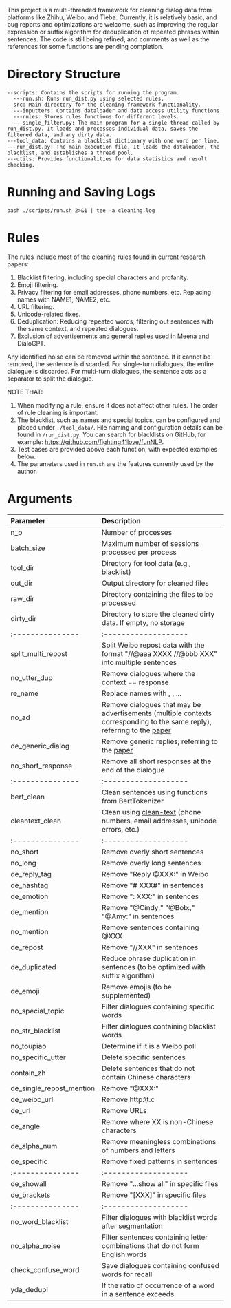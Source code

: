 This project is a multi-threaded framework for cleaning dialog data from platforms like Zhihu, Weibo, and Tieba. Currently, it is relatively basic, and bug reports and optimizations are welcome, such as improving the regular expression or suffix algorithm for deduplication of repeated phrases within sentences. The code is still being refined, and comments as well as the references for some functions are pending completion.

# Directory Structure
    
    --scripts: Contains the scripts for running the program.
      ---run.sh: Runs run_dist.py using selected rules.
    --src: Main directory for the cleaning framework functionality.
      ---inputters: Contains dataloader and data access utility functions.
      ---rules: Stores rules functions for different levels.
      ---single_filter.py: The main program for a single thread called by run_dist.py. It loads and processes individual data, saves the filtered data, and any dirty data.
    ---tool_data: Contains a blacklist dictionary with one word per line.
    ---run_dist.py: The main execution file. It loads the dataloader, the blacklist, and establishes a thread pool.
    ---utils: Provides functionalities for data statistics and result checking.
      
# Running and Saving Logs

    bash ./scripts/run.sh 2>&1 | tee -a cleaning.log

# Rules
The rules include most of the cleaning rules found in current research papers:

1. Blacklist filtering, including special characters and profanity.
2. Emoji filtering.
3. Privacy filtering for email addresses, phone numbers, etc. Replacing names with NAME1, NAME2, etc.
4. URL filtering.
5. Unicode-related fixes.
6. Deduplication: Reducing repeated words, filtering out sentences with the same context, and repeated dialogues.
7. Exclusion of advertisements and general replies used in Meena and DialoGPT.

Any identified noise can be removed within the sentence. If it cannot be removed, the sentence is discarded. For single-turn dialogues, the entire dialogue is discarded. For multi-turn dialogues, the sentence acts as a separator to split the dialogue.  

NOTE THAT: 
1. When modifying a rule, ensure it does not affect other rules. The order of rule cleaning is important.
2. The blacklist, such as names and special topics, can be configured and placed under `./tool_data/`. File naming and configuration details can be found in `/run_dist.py`. You can search for blacklists on GitHub, for example: https://github.com/fighting41love/funNLP.
4. Test cases are provided above each function, with expected examples below.
5. The parameters used in `run.sh` are the features currently used by the author.

# Arguments
        
| Parameter               | Description                 |
| :---------------  | :------------------- |
| n_p               | Number of processes |
| batch_size        | Maximum number of sessions processed per process |
| tool_dir          | Directory for tool data (e.g., blacklist)|
| out_dir           | Output directory for cleaned files |
| raw_dir           | Directory containing the files to be processed  |
| dirty_dir         | Directory to store the cleaned dirty data. If empty, no storage  |
| :---------------  | :------------------- |
| split_multi_repost| Split Weibo repost data with the format "//@aaa XXXX //@bbb XXX" into multiple sentences  |
| no_utter_dup   | Remove dialogues where the context == response  |
| re_name           | Replace names with <NAME1>, <NAME2>, ... |
| no_ad             | Remove dialogues that may be advertisements (multiple contexts corresponding to the same reply), referring to the [paper](https://www.aclweb.org/anthology/D13-1096.pdf) |
| de_generic_dialog | Remove generic replies, referring to the [paper](https://arxiv.org/abs/1911.00536)|
| no_short_response | Remove all short responses at the end of the dialogue |
| :---------------  | :------------------- |
| bert_clean        | Clean sentences using functions from BertTokenizer |
| cleantext_clean | Clean using [clean-text](https://github.com/jfilter/clean-text) (phone numbers, email addresses, unicode errors, etc.) |
| :---------------  | :------------------- |
| no_short          | Remove overly short sentences |
| no_long           | Remove overly long sentences |
| de_reply_tag      | Remove "Reply @XXX:" in Weibo |
| de_hashtag        | Remove "# XXX#" in sentences |
| de_emotion        | Remove ": XXX:" in sentences |
| de_mention        | Remove "@Cindy," "@Bob:," "@Amy:" in sentences|
| no_mention       | Remove sentences containing @XXX |
| de_repost         | Remove "//XXX" in sentences |
| de_duplicated     | Reduce phrase duplication in sentences (to be optimized with suffix algorithm) |
| de_emoji          | Remove emojis (to be supplemented) |
| no_special_topic  | Filter dialogues containing specific words |
| no_str_blacklist  | Filter dialogues containing blacklist words |
| no_toupiao        | Determine if it is a Weibo poll |
| no_specific_utter | Delete specific sentences |
| contain_zh        | Delete sentences that do not contain Chinese characters |
| de_single_repost_mention| Remove "@XXX:" |
| de_weibo_url      | Remove http:\\t.c |
| de_url            | Remove URLs |
| de_angle          | Remove <XXX> where XX is non-Chinese characters |
| de_alpha_num      | Remove meaningless combinations of numbers and letters |
| de_specific       | Remove fixed patterns in sentences    |
| :---------------  | :------------------- |
| de_showall        | Remove "...show all" in specific files |
| de_brackets       | Remove "\[XXX\]" in specific files |
| :---------------  | :------------------- |
| no_word_blacklist | Filter dialogues with blacklist words after segmentation |
| no_alpha_noise    | Filter sentences containing letter combinations that do not form English words |
| check_confuse_word| Save dialogues containing confused words for recall |
| yda_dedupl        | If the ratio of occurrence of a word in a sentence exceeds |